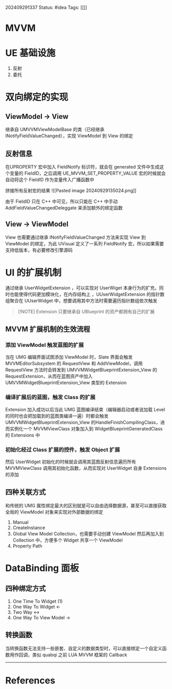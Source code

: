 202409291337
Status: #idea
Tags: [[]]
# MVVM

# UE 基础设施
1. 反射
2. 委托
# 双向绑定的实现
## ViewModel -> View
继承自 UMVVMViewModelBase 的类（已经继承 INotifyFieldValueChanged），实现 ViewModel 到 View 的绑定
## 反射信息
在UPROPERTY 宏中加入 FieldNotify 标识符，就会在 generated 文件中生成这个变量的 FieldID，之后调用 UE_MVVM_SET_PROPERTY_VALUE 宏的时候就会自动将这个 FieldID 作为变量传入广播函数中

拼接所有反射宏的结果
![[Pasted image 20240929135024.png]]

由于 FieldID 只在 C++ 中可见，所以只能在 C++ 中手动 AddFieldValueChangedDeleggate 来添加额外的绑定函数

## View -> ViewModel
View 也需要通过继承 INotifyFieldValueChanged 方法来实现 View 到 ViewModel 的绑定，为此 UVisual 定义了一系列 FieldNotify 宏，所以如果需要支持低版本，有必要修改引擎源码

# UI 的扩展机制
通过继承 UserWidgetExtension ，可以实现对 UserWiget 本身行为的扩充，同时也能使得代码更加模块化，在内存结构上 ，UUserWidgetExtension 的指针数组聚合在 UUserWidget 中，想要调用其中方法时需要遍历指针数组依次触发

> [!NOTE] Extension
> 只要继承自 UBlueprint 的资产都拥有自己的扩展

## MVVM 扩展机制的生效流程
### 添加 ViewModel 触发蓝图的扩展
当在 UMG 编辑界面试图添加 ViewModel 时，Slate 界面会触发 MVVMEditorSubsystem 的 RequestView 和 AddViewModel，调用 RequestView 方法时会转发到 UMVVMWidgetBlueprintExtension_View 的 RequestExtension，从而在蓝图资产中加入 UMVVMWidgetBlueprintExtension_View 类型的 Extension
### 编译扩展后的蓝图，触发 Class 的扩展
Extension 加入成功以后当此 UMG 蓝图编译结束（编辑器启动或者说加载 Level 的同时也会把加载到的蓝图类编译一遍）时都会触发 UMVVMWidgetBlueprintExtension_View 的HandleFinishCompilingClass，进而实例化一个 MVVMViewClass 对象加入到 WidgetBlueprintGeneratedClass 的 Extensions 中
### 初始化经过 Class 扩展的控件，触发 Object 扩展
然后 UserWidget 初始化的时候就会调用其蓝图反射信息遍历所有 MVVMViewClass 调用其初始化函数，从而实现对 UserWidget 自身 Extensions 的添加
## 四种关联方式
和传统的 UMG 属性绑定最大的区别就是可以自由选择数据源，甚至可以直接获取全局的 ViewModel 对象来实现对外部数据的绑定
1. Manual
2. CreateInstance
3. Global View Model Collection，也需要手动创建 ViewModel 然后再加入到 Collection 中，方便多个 Widget 共享一个 ViewModel
4. Property Path

# DataBinding 面板
## 四种绑定方式
1. One Time To Widget (1)
2. One Way To Widget <-
3. Two Way <->
4. One Way To View Model ->
## 转换函数
当转换函数无法支持一些嵌套、自定义的数据类型时，可以直接绑定一个自定义函数用作回调，类似 quabqi 之前 LUA MVVM 框架的 Callback

---
# References
